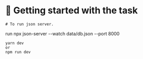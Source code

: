 # 🚀 Getting started with the task

```
# To run json server.
```

run npx json-server --watch data/db.json --port 8000

```
yarn dev
or
npm run dev
```

